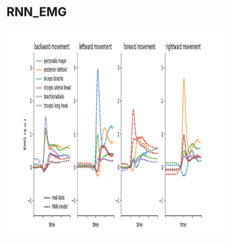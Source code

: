 # RNN_EMG

<p align="center">
<img src="https://github.com/jamesheald/RNN_EMG/blob/main/RNN_EMG.png" width="1089" height="492">
<!--<img src="https://github.com/jamesheald/COIN/blob/main/images/spontaneous_recovery.png" width="633.5000" height="361.0000">-->
</p>
